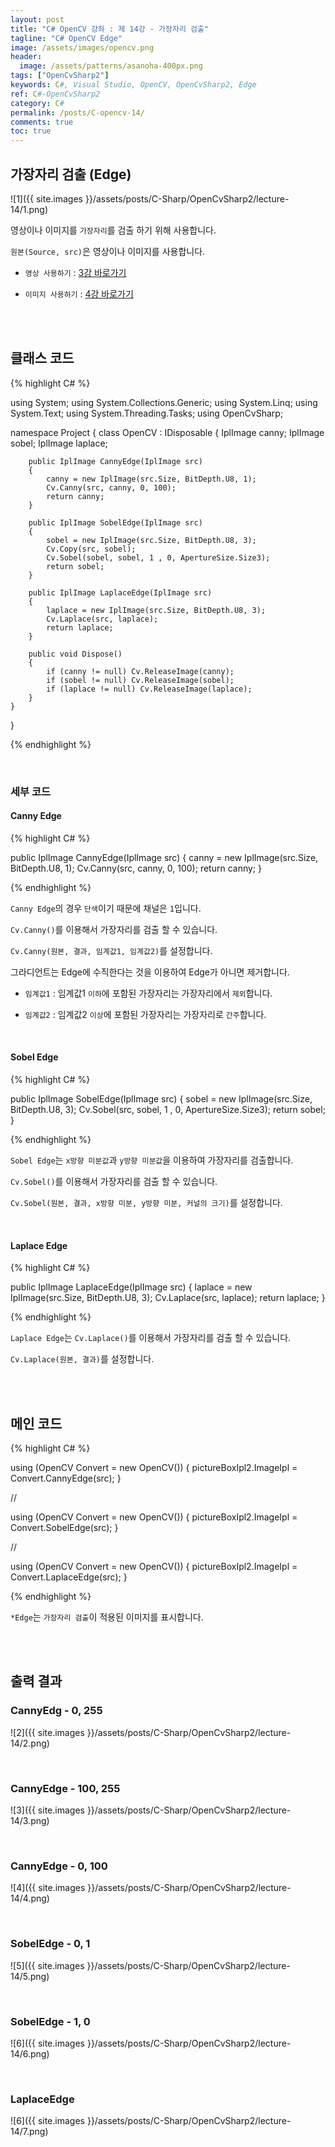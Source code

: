 ```yaml
---
layout: post
title: "C# OpenCV 강좌 : 제 14강 - 가장자리 검출"
tagline: "C# OpenCV Edge"
image: /assets/images/opencv.png
header:
  image: /assets/patterns/asanoha-400px.png
tags: ["OpenCvSharp2"]
keywords: C#, Visual Studio, OpenCV, OpenCvSharp2, Edge
ref: C#-OpenCvSharp2
category: C#
permalink: /posts/C-opencv-14/
comments: true
toc: true
---
```


## 가장자리 검출 (Edge)

![1]({{ site.images }}/assets/posts/C-Sharp/OpenCvSharp2/lecture-14/1.png)

영상이나 이미지를 `가장자리`를 검출 하기 위해 사용합니다.

`원본(Source, src)`은 영상이나 이미지를 사용합니다.

- `영상 사용하기` : [3강 바로가기][3강]

- `이미지 사용하기` : [4강 바로가기][4강]

<br>
<br>

## 클래스 코드

{% highlight C# %}

using System;
using System.Collections.Generic;
using System.Linq;
using System.Text;
using System.Threading.Tasks;
using OpenCvSharp;

namespace Project
{
    class OpenCV : IDisposable
    {
        IplImage canny;
        IplImage sobel;
        IplImage laplace;        
            
        public IplImage CannyEdge(IplImage src)
        {
            canny = new IplImage(src.Size, BitDepth.U8, 1);
            Cv.Canny(src, canny, 0, 100);
            return canny;
        }

        public IplImage SobelEdge(IplImage src)
        {
            sobel = new IplImage(src.Size, BitDepth.U8, 3);
            Cv.Copy(src, sobel);
            Cv.Sobel(sobel, sobel, 1 , 0, ApertureSize.Size3);
            return sobel;
        }

        public IplImage LaplaceEdge(IplImage src)
        {
            laplace = new IplImage(src.Size, BitDepth.U8, 3);
            Cv.Laplace(src, laplace);
            return laplace;
        }
        
        public void Dispose()
        {
            if (canny != null) Cv.ReleaseImage(canny);
            if (sobel != null) Cv.ReleaseImage(sobel);
            if (laplace != null) Cv.ReleaseImage(laplace);                
        }
    }
}

{% endhighlight %}

<br>

### 세부 코드

#### Canny Edge

{% highlight C# %}

public IplImage CannyEdge(IplImage src)
{
    canny = new IplImage(src.Size, BitDepth.U8, 1);
    Cv.Canny(src, canny, 0, 100);
    return canny;
}

{% endhighlight %}

`Canny Edge`의 경우 `단색`이기 때문에 채널은 `1`입니다.

`Cv.Canny()`를 이용해서 가장자리를 검출 할 수 있습니다.

`Cv.Canny(원본, 결과, 임계값1, 임계값2)`를 설정합니다.

그라디언트는 Edge에 수직한다는 것을 이용하여 Edge가 아니면 제거합니다.

* `임계값1` : 임계값1 `이하`에 포함된 가장자리는 가장자리에서 `제외`합니다.

* `임계값2` : 임계값2 `이상`에 포함된 가장자리는 가장자리로 `간주`합니다.

<br>

#### Sobel Edge

{% highlight C# %}

public IplImage SobelEdge(IplImage src)
{
    sobel = new IplImage(src.Size, BitDepth.U8, 3);
    Cv.Sobel(src, sobel, 1 , 0, ApertureSize.Size3);
    return sobel;
}

{% endhighlight %}

`Sobel Edge`는 `x방향 미분값`과 `y방향 미분값`을 이용하여 가장자리를 검출합니다.

`Cv.Sobel()`를 이용해서 가장자리를 검출 할 수 있습니다.

`Cv.Sobel(원본, 결과, x방향 미분, y방향 미분, 커널의 크기)`를 설정합니다. 

<br>

#### Laplace Edge

{% highlight C# %}

public IplImage LaplaceEdge(IplImage src)
{
    laplace = new IplImage(src.Size, BitDepth.U8, 3);
    Cv.Laplace(src, laplace);
    return laplace;
}

{% endhighlight %}

`Laplace Edge`는  `Cv.Laplace()`를 이용해서 가장자리를 검출 할 수 있습니다.

`Cv.Laplace(원본, 결과)`를 설정합니다.

<br>
<br>

## 메인 코드

{% highlight C# %}

using (OpenCV Convert = new OpenCV())
{
    pictureBoxIpl2.ImageIpl = Convert.CannyEdge(src);
}

//

using (OpenCV Convert = new OpenCV())
{
    pictureBoxIpl2.ImageIpl = Convert.SobelEdge(src);
}

//

using (OpenCV Convert = new OpenCV())
{
    pictureBoxIpl2.ImageIpl = Convert.LaplaceEdge(src);
}

{% endhighlight %}

`*Edge`는 `가장자리 검출`이 적용된 이미지를 표시합니다.

<br>
<br>

## 출력 결과

### CannyEdg - 0, 255

![2]({{ site.images }}/assets/posts/C-Sharp/OpenCvSharp2/lecture-14/2.png)

<br>

### CannyEdge - 100, 255

![3]({{ site.images }}/assets/posts/C-Sharp/OpenCvSharp2/lecture-14/3.png)

<br>

### CannyEdge - 0, 100

![4]({{ site.images }}/assets/posts/C-Sharp/OpenCvSharp2/lecture-14/4.png)

<br>

### SobelEdge - 0, 1

![5]({{ site.images }}/assets/posts/C-Sharp/OpenCvSharp2/lecture-14/5.png)

<br>

### SobelEdge - 1, 0

![6]({{ site.images }}/assets/posts/C-Sharp/OpenCvSharp2/lecture-14/6.png)

<br>

### LaplaceEdge

![6]({{ site.images }}/assets/posts/C-Sharp/OpenCvSharp2/lecture-14/7.png)

[3강]: https://076923.github.io/posts/C-opencv-3/
[4강]: https://076923.github.io/posts/C-opencv-4/
